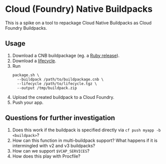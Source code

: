 # Cloud (Foundry) Native Buildpacks

This is a spike on a tool to repackage Cloud Native Buildpacks as Cloud Foundry Buildpacks.

## Usage
1. Download a CNB buildpackage (eg. a [Ruby release](https://github.com/paketo-community/ruby/releases)).
1. Download a [lifecycle](https://github.com/buildpacks/lifecycle/releases).
1. Run
   ```
   package.sh \
     --buildpack /path/to/buildpackage.cnb \
     --lifecycle /path/to/lifecycle.tgz \
     --output /tmp/buildpack.zip
   ```
1. Upload the created buildpack to a Cloud Foundry.
1. Push your app.

## Questions for further investigation
1. Does this work if the buildpack is specified directly via `cf push myapp -b <buildpack>`?
1. How can this function in multi-buildpack support? What happens if it is intermingled with v2 and v3 buildpacks?
1. How can we support `$VCAP_SERVICES`?
1. How does this play with Procfile?
